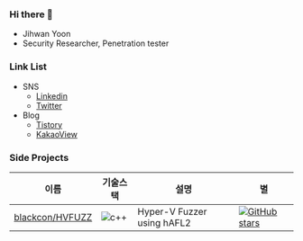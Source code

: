 ### Hi there 👋
- Jihwan Yoon
- Security Researcher, Penetration tester

### Link List
- SNS
  - [Linkedin](https://www.linkedin.com/in/blackcon/)
  - [Twitter](https://twitter.com/jh_blank)
- Blog
  - [Tistory](https://blackcon.tistory.com/)
  - [KakaoView](http://pf.kakao.com/_ySxnIxj)

### Side Projects

   |이름|기술스택|설명|별|
   |----|-------|----|--|
   |[blackcon/HVFUZZ](https://github.com/blackcon/HVFUZZ)|![c++](https://img.shields.io/badge/-C++-000000?logo=c%2B%2B&style=flat)|Hyper-V Fuzzer using hAFL2|[![GitHub stars](https://img.shields.io/github/stars/blackcon/HVFUZZ?style=social&label=Star&maxAge=2592000)](https://GitHub.com/blackcon/HVFUZZ/stargazers/)


